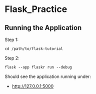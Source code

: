 # Flask_Practice


## Running the Application

Step 1:
```
cd /path/to/flask-tutorial
```

Step 2:
```
flask --app flaskr run --debug
```

Should see the application running under:
* http://127.0.0.1:5000